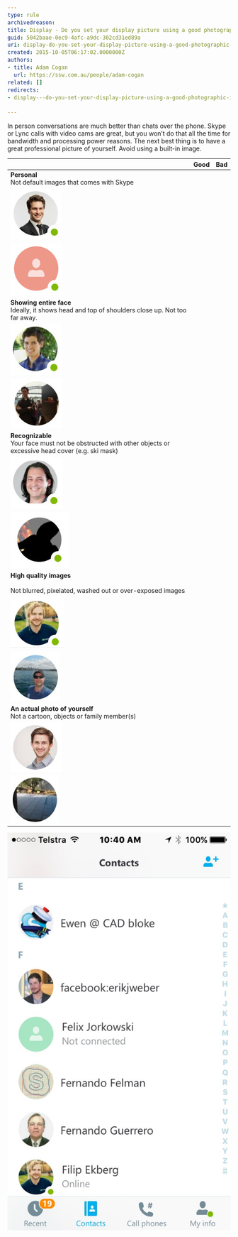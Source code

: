 ```yaml
---
type: rule
archivedreason: 
title: Display - Do you set your display picture using a good photographic image of yourself?
guid: 5042baae-0ec9-4afc-a9dc-302cd31ed89a
uri: display-do-you-set-your-display-picture-using-a-good-photographic-image-of-yourself
created: 2015-10-05T06:17:02.0000000Z
authors:
- title: Adam Cogan
  url: https://ssw.com.au/people/adam-cogan
related: []
redirects:
- display---do-you-set-your-display-picture-using-a-good-photographic-image-of-yourself

---
```


In person conversations are much better than chats over the phone. Skype or Lync calls with video cams are great, but you won’t do that all the time for bandwidth and processing power reasons. The next best thing is to have a great professional picture of yourself. Avoid using a built-in image.

<!--endintro-->


| | **Good**  | **Bad**  |
| --- | --- | --- |
| **Personal** <br>Not default images that comes with Skype | 
![](Good-Skype-profile-image.jpg) | 
![](Bad-Skype-profile-image-default.jpg) |
| **Showing entire face** <br>Ideally, it shows head and top of shoulders close up. Not too far away. | 
![](Good-Skype-well-framed-image.jpg) | 
![](Bad-Skype-profile-image-too-far-away.jpg) |
| **Recognizable** <br>Your face must not be obstructed with other objects or excessive head cover (e.g. ski mask) | 
![](Good-Skype-personal-image.jpg) | 
![](Bad-Skype-profile-image-not-recognizable.jpg) |
| **High quality images** <br><br>Not blurred, pixelated, washed out or over-exposed images | 
![](Good-Skype-high-quality.jpg) | 
![](Bad-Skype-profile-image-blurry.jpg) |
| **An actual photo of yourself** <br>Not a cartoon, objects or family member(s) | 
![](Good-Skype-actual-person.jpg) | 
![](Bad-Skype-profile-use-image-of-yourself.jpg) |



![I see 3 good pictures](Skype-screenshot.jpg)
